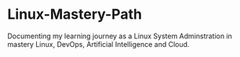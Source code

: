 # Linux-Mastery-Path
Documenting my learning journey as a Linux System Adminstration in mastery Linux, DevOps, Artificial Intelligence and Cloud.
